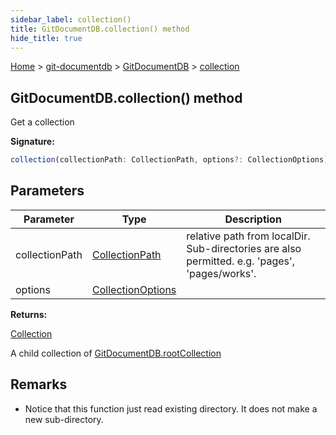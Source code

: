 ```yaml
---
sidebar_label: collection()
title: GitDocumentDB.collection() method
hide_title: true
---
```


[Home](./index.md) &gt; [git-documentdb](./git-documentdb.md) &gt; [GitDocumentDB](./git-documentdb.gitdocumentdb.md) &gt; [collection](./git-documentdb.gitdocumentdb.collection.md)

## GitDocumentDB.collection() method

Get a collection

<b>Signature:</b>

```typescript
collection(collectionPath: CollectionPath, options?: CollectionOptions): Collection;
```

## Parameters

|  Parameter | Type | Description |
|  --- | --- | --- |
|  collectionPath | [CollectionPath](./git-documentdb.collectionpath.md) | relative path from localDir. Sub-directories are also permitted. e.g. 'pages', 'pages/works'. |
|  options | [CollectionOptions](./git-documentdb.collectionoptions.md) |  |

<b>Returns:</b>

[Collection](./git-documentdb.collection.md)

A child collection of [GitDocumentDB.rootCollection](./git-documentdb.gitdocumentdb.rootcollection.md)

## Remarks

- Notice that this function just read existing directory. It does not make a new sub-directory.

